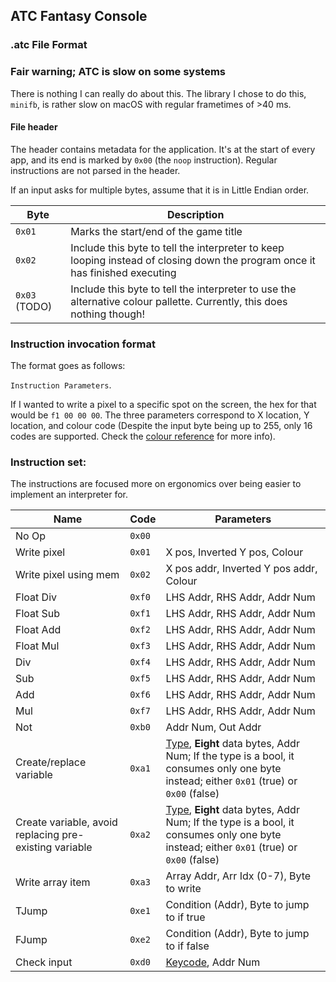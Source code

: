 ## ATC Fantasy Console

### .atc File Format

### Fair warning; ATC is slow on some systems

There is nothing I can really do about this. The library I chose to do this, `minifb`, is rather slow on macOS with regular frametimes of >40 ms.

#### File header

The header contains metadata for the application. It's at the start of every app, and its end is marked by `0x00` (the `noop` instruction). Regular instructions are not parsed in the header.

If an input asks for multiple bytes, assume that it is in Little Endian order.

| Byte          | Description                                                                                                                  |
| ------------- | ---------------------------------------------------------------------------------------------------------------------------- |
| `0x01`        | Marks the start/end of the game title                                                                                        |
| `0x02`        | Include this byte to tell the interpreter to keep looping instead of closing down the program once it has finished executing |
| `0x03` (TODO) | Include this byte to tell the interpreter to use the alternative colour pallette. Currently, this does nothing though!       |

### Instruction invocation format

The format goes as follows:

`Instruction Parameters`.

If I wanted to write a pixel to a specific spot on the screen, the hex for that would be `f1 00 00 00`. The three parameters correspond to X location, Y location, and colour code (Despite the input byte being up to 255, only 16 codes are supported. Check the [colour reference](colour_code.md) for more info).

### Instruction set:

The instructions are focused more on ergonomics over being easier to implement an interpreter for.

| Name                                                   | Code   | Parameters                                                                                                                                             |
| ------------------------------------------------------ | ------ | ------------------------------------------------------------------------------------------------------------------------------------------------------ |
| No Op                                                  | `0x00` |                                                                                                                                                        |
| Write pixel                                            | `0x01` | X pos, Inverted Y pos, Colour                                                                                                                          |
| Write pixel using mem                                  | `0x02` | X pos addr, Inverted Y pos addr, Colour                                                                                                                |
| Float Div                                              | `0xf0` | LHS Addr, RHS Addr, Addr Num                                                                                                                           |
| Float Sub                                              | `0xf1` | LHS Addr, RHS Addr, Addr Num                                                                                                                           |
| Float Add                                              | `0xf2` | LHS Addr, RHS Addr, Addr Num                                                                                                                           |
| Float Mul                                              | `0xf3` | LHS Addr, RHS Addr, Addr Num                                                                                                                           |
| Div                                                    | `0xf4` | LHS Addr, RHS Addr, Addr Num                                                                                                                           |
| Sub                                                    | `0xf5` | LHS Addr, RHS Addr, Addr Num                                                                                                                           |
| Add                                                    | `0xf6` | LHS Addr, RHS Addr, Addr Num                                                                                                                           |
| Mul                                                    | `0xf7` | LHS Addr, RHS Addr, Addr Num                                                                                                                           |
| Not                                                    | `0xb0` | Addr Num, Out Addr                                                                                                                                     |
| Create/replace variable                                | `0xa1` | [Type](type_code.md), **Eight** data bytes, Addr Num; If the type is a bool, it consumes only one byte instead; either `0x01` (true) or `0x00` (false) |
| Create variable, avoid replacing pre-existing variable | `0xa2` | [Type](type_code.md), **Eight** data bytes, Addr Num; If the type is a bool, it consumes only one byte instead; either `0x01` (true) or `0x00` (false) |
| Write array item                                       | `0xa3` | Array Addr, Arr Idx (0-7), Byte to write                                                                                                               |
| TJump                                                  | `0xe1` | Condition (Addr), Byte to jump to if true                                                                                                              |
| FJump                                                  | `0xe2` | Condition (Addr), Byte to jump to if false                                                                                                             |
| Check input                                            | `0xd0` | [Keycode](key_code.md), Addr Num                                                                                                                       |